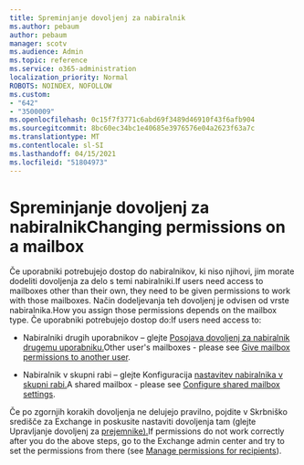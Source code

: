 ```yaml
---
title: Spreminjanje dovoljenj za nabiralnik
ms.author: pebaum
author: pebaum
manager: scotv
ms.audience: Admin
ms.topic: reference
ms.service: o365-administration
localization_priority: Normal
ROBOTS: NOINDEX, NOFOLLOW
ms.custom:
- "642"
- "3500009"
ms.openlocfilehash: 0c15f7f3771c6abd69f3489d46910f43f6afb904
ms.sourcegitcommit: 8bc60ec34bc1e40685e3976576e04a2623f63a7c
ms.translationtype: MT
ms.contentlocale: sl-SI
ms.lasthandoff: 04/15/2021
ms.locfileid: "51804973"
---
```

# <a name="changing-permissions-on-a-mailbox"></a><span data-ttu-id="995e1-102">Spreminjanje dovoljenj za nabiralnik</span><span class="sxs-lookup"><span data-stu-id="995e1-102">Changing permissions on a mailbox</span></span>

<span data-ttu-id="995e1-103">Če uporabniki potrebujejo dostop do nabiralnikov, ki niso njihovi, jim morate dodeliti dovoljenja za delo s temi nabiralniki.</span><span class="sxs-lookup"><span data-stu-id="995e1-103">If users need access to mailboxes other than their own, they need to be given permissions to work with those mailboxes.</span></span> <span data-ttu-id="995e1-104">Način dodeljevanja teh dovoljenj je odvisen od vrste nabiralnika.</span><span class="sxs-lookup"><span data-stu-id="995e1-104">How you assign those permissions depends on the mailbox type.</span></span> <span data-ttu-id="995e1-105">Če uporabniki potrebujejo dostop do:</span><span class="sxs-lookup"><span data-stu-id="995e1-105">If users need access to:</span></span>
  
- <span data-ttu-id="995e1-106">Nabiralniki drugih uporabnikov – glejte [Posojava dovoljenj za nabiralnik drugemu uporabniku.](https://docs.microsoft.com/microsoft-365/admin/add-users/give-mailbox-permissions-to-another-user)</span><span class="sxs-lookup"><span data-stu-id="995e1-106">Other user's mailboxes - please see [Give mailbox permissions to another user](https://docs.microsoft.com/microsoft-365/admin/add-users/give-mailbox-permissions-to-another-user).</span></span>
    
- <span data-ttu-id="995e1-107">Nabiralnik v skupni rabi – glejte Konfiguracija [nastavitev nabiralnika v skupni rabi.](https://docs.microsoft.com/microsoft-365/admin/email/configure-a-shared-mailbox#add-or-remove-members)</span><span class="sxs-lookup"><span data-stu-id="995e1-107">A shared mailbox - please see [Configure shared mailbox settings](https://docs.microsoft.com/microsoft-365/admin/email/configure-a-shared-mailbox#add-or-remove-members).</span></span>
    
<span data-ttu-id="995e1-108">Če po zgornjih korakih dovoljenja ne delujejo pravilno, pojdite v Skrbniško središče za Exchange in poskusite nastaviti dovoljenja tam (glejte Upravljanje dovoljenj za [prejemnike).](https://technet.microsoft.com/library/jj919240%28v=exchg.150%29.aspx)</span><span class="sxs-lookup"><span data-stu-id="995e1-108">If permissions do not work correctly after you do the above steps, go to the Exchange admin center and try to set the permissions from there (see [Manage permissions for recipients](https://technet.microsoft.com/library/jj919240%28v=exchg.150%29.aspx)).</span></span>
  
